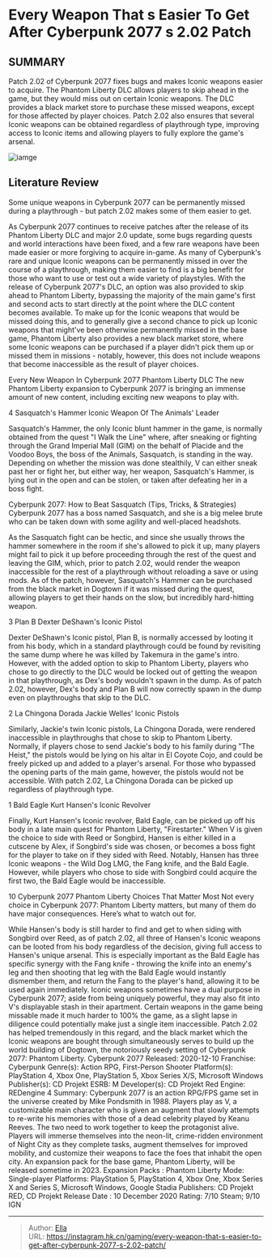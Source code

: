 # Every Weapon That s Easier To Get After Cyberpunk 2077 s 2.02 Patch


## SUMMARY 


 Patch 2.02 of 
Cyberpunk 2077
 fixes bugs and makes Iconic weapons easier to acquire. 
 The 
Phantom Liberty
 DLC allows players to skip ahead in the game, but they would miss out on certain Iconic weapons. The DLC provides a black market store to purchase these missed weapons, except for those affected by player choices. 
 Patch 2.02 also ensures that several Iconic weapons can be obtained regardless of playthrough type, improving access to Iconic items and allowing players to fully explore the game&#39;s arsenal. 

![iamge](https://static1.srcdn.com/wordpress/wp-content/uploads/2023/10/cyberpunk-2077-phantom-liberty-solomon-reed-v.jpg)

## Literature Review

Some unique weapons in Cyberpunk 2077 can be permanently missed during a playthrough - but patch 2.02 makes some of them easier to get.




As Cyberpunk 2077 continues to receive patches after the release of its Phantom Liberty DLC and major 2.0 update, some bugs regarding quests and world interactions have been fixed, and a few rare weapons have been made easier or more forgiving to acquire in-game. As many of Cyberpunk&#39;s rare and unique Iconic weapons can be permanently missed in over the course of a playthrough, making them easier to find is a big benefit for those who want to use or test out a wide variety of playstyles.
With the release of Cyberpunk 2077&#39;s DLC, an option was also provided to skip ahead to Phantom Liberty, bypassing the majority of the main game&#39;s first and second acts to start directly at the point where the DLC content becomes available. To make up for the Iconic weapons that would be missed doing this, and to generally give a second chance to pick up Iconic weapons that might&#39;ve been otherwise permanently missed in the base game, Phantom Liberty also provides a new black market store, where some Iconic weapons can be purchased if a player didn&#39;t pick them up or missed them in missions - notably, however, this does not include weapons that become inaccessible as the result of player choices.
            
 
 Every New Weapon In Cyberpunk 2077 Phantom Liberty DLC 
The new Phantom Liberty expansion to Cyberpunk 2077 is bringing an immense amount of new content, including exciting new weapons to play with.













 








 4  Sasquatch&#39;s Hammer 
Iconic Weapon Of The Animals&#39; Leader
        

Sasquatch&#39;s Hammer, the only Iconic blunt hammer in the game, is normally obtained from the quest &#34;I Walk the Line&#34; where, after sneaking or fighting through the Grand Imperial Mall (GIM) on the behalf of Placide and the Voodoo Boys, the boss of the Animals, Sasquatch, is standing in the way. Depending on whether the mission was done stealthily, V can either sneak past her or fight her, but either way, her weapon, Sasquatch&#39;s Hammer, is lying out in the open and can be stolen, or taken after defeating her in a boss fight.
            
 
 Cyberpunk 2077: How to Beat Sasquatch (Tips, Tricks, &amp; Strategies) 
Cyberpunk 2077 has a boss named Sasquatch, and she is a big melee brute who can be taken down with some agility and well-placed headshots.




As the Sasquatch fight can be hectic, and since she usually throws the hammer somewhere in the room if she&#39;s allowed to pick it up, many players might fail to pick it up before proceeding through the rest of the quest and leaving the GIM, which, prior to patch 2.02, would render the weapon inaccessible for the rest of a playthrough without reloading a save or using mods. As of the patch, however, Sasquatch&#39;s Hammer can be purchased from the black market in Dogtown if it was missed during the quest, allowing players to get their hands on the slow, but incredibly hard-hitting weapon.





 3  Plan B 
Dexter DeShawn&#39;s Iconic Pistol
        

Dexter DeShawn&#39;s Iconic pistol, Plan B, is normally accessed by looting it from his body, which in a standard playthrough could be found by revisiting the same dump where he was killed by Takemura in the game&#39;s intro. However, with the added option to skip to Phantom Liberty, players who chose to go directly to the DLC would be locked out of getting the weapon in that playthrough, as Dex&#39;s body wouldn&#39;t spawn in the dump. As of patch 2.02, however, Dex&#39;s body and Plan B will now correctly spawn in the dump even on playthroughs that skip to the DLC.





 2  La Chingona Dorada 
Jackie Welles&#39; Iconic Pistols
        

Similarly, Jackie&#39;s twin Iconic pistols, La Chingona Dorada, were rendered inaccessible in playthroughs that chose to skip to Phantom Liberty. Normally, if players chose to send Jackie&#39;s body to his family during &#34;The Heist,&#34; the pistols would be lying on his altar in El Coyote Cojo, and could be freely picked up and added to a player&#39;s arsenal. For those who bypassed the opening parts of the main game, however, the pistols would not be accessible. With patch 2.02, La Chingona Dorada can be picked up regardless of playthrough type.





 1  Bald Eagle 
Kurt Hansen&#39;s Iconic Revolver


 







Finally, Kurt Hansen&#39;s Iconic revolver, Bald Eagle, can be picked up off his body in a late main quest for Phantom Liberty, &#34;Firestarter.&#34; When V is given the choice to side with Reed or Songbird, Hansen is either killed in a cutscene by Alex, if Songbird&#39;s side was chosen, or becomes a boss fight for the player to take on if they sided with Reed. Notably, Hansen has three Iconic weapons - the Wild Dog LMG, the Fang knife, and the Bald Eagle. However, while players who chose to side with Songbird could acquire the first two, the Bald Eagle would be inaccessible.
            
 
 10 Cyberpunk 2077 Phantom Liberty Choices That Matter Most 
Not every choice in Cyberpunk 2077: Phantom Liberty matters, but many of them do have major consequences. Here’s what to watch out for.




While Hansen&#39;s body is still harder to find and get to when siding with Songbird over Reed, as of patch 2.02, all three of Hansen&#39;s Iconic weapons can be looted from his body regardless of the decision, giving full access to Hansen&#39;s unique arsenal. This is especially important as the Bald Eagle has specific synergy with the Fang knife - throwing the knife into an enemy&#39;s leg and then shooting that leg with the Bald Eagle would instantly dismember them, and return the Fang to the player&#39;s hand, allowing it to be used again immediately.
Iconic weapons sometimes have a dual purpose in Cyberpunk 2077; aside from being uniquely powerful, they may also fit into V&#39;s displayable stash in their apartment. Certain weapons in the game being missable made it much harder to 100% the game, as a slight lapse in diligence could potentially make just a single item inaccessible. Patch 2.02 has helped tremendously in this regard, and the black market which the Iconic weapons are bought through simultaneously serves to build up the world building of Dogtown, the notoriously seedy setting of Cyberpunk 2077: Phantom Liberty.
               Cyberpunk 2077   Released:   2020-12-10    Franchise:   Cyberpunk    Genre(s):   Action RPG, First-Person Shooter    Platform(s):   PlayStation 4, Xbox One, PlayStation 5, Xbox Series X/S, Microsoft Windows    Publisher(s):   CD Projekt    ESRB:   M    Developer(s):   CD Projekt Red    Engine:   REDengine 4    Summary:   Cyberpunk 2077 is an action RPG/FPS game set in the universe created by Mike Pondsmith in 1988. Players play as V, a customizable main character who is given an augment that slowly attempts to re-write his memories with those of a dead celebrity played by Keanu Reeves. The two need to work together to keep the protagonist alive. Players will immerse themselves into the neon-lit, crime-ridden environment of Night City as they complete tasks, augment themselves for improved mobility, and customize their weapons to face the foes that inhabit the open city. An expansion pack for the base game, Phantom Liberty, will be released sometime in 2023.    Expansion Packs :   Phantom Liberty    Mode:   Single-player    Platforms:    PlayStation 5, PlayStation 4, Xbox One, Xbox Series X and Series S, Microsoft Windows, Google Stadia    Publishers:   CD Projekt RED, CD Projekt    Release Date :   10 December 2020    Rating:   7/10 Steam; 9/10 IGN      

---

> Author: [Ella](https://instagram.hk.cn/)  
> URL: https://instagram.hk.cn/gaming/every-weapon-that-s-easier-to-get-after-cyberpunk-2077-s-2.02-patch/  

